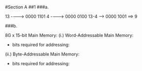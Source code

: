 #Section A
##1
###a.

13 ----> 0000 1101
4  ----> 0000 0100
13-4 --> 0000 1001 ==> 9

###b.

8G x 15-bit Main Memory:
(i.) Word-Addressable Main Memory:
* bits required for addressing:

(ii.) Byte-Addressable Main Memory:
* bits required for addressing:
